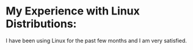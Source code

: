 # My Experience with Linux Distributions:
I have been using Linux for the past few months and I am very satisfied.